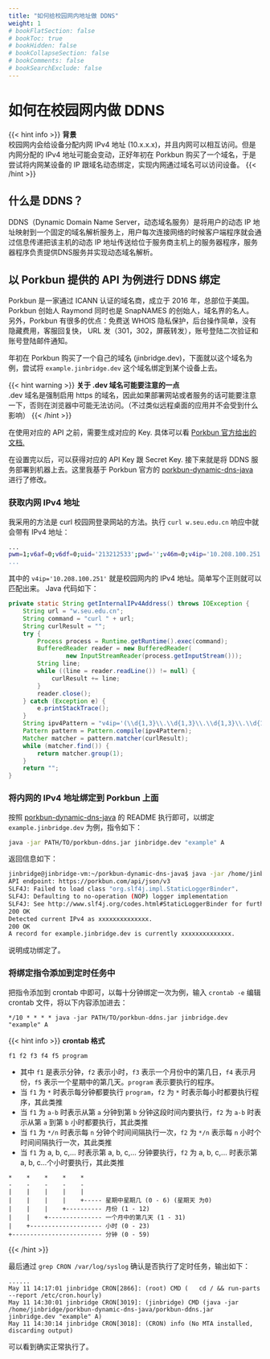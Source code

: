 ```yaml
---
title: "如何给校园网内地址做 DDNS"
weight: 1
# bookFlatSection: false
# bookToc: true
# bookHidden: false
# bookCollapseSection: false
# bookComments: false
# bookSearchExclude: false
---
```


# 如何在校园网内做 DDNS

{{< hint info >}}
**背景**  
校园网内会给设备分配内网 IPv4 地址 (10.x.x.x)，并且内网可以相互访问。但是内网分配的 IPv4 地址可能会变动，正好年初在 Porkbun 购买了一个域名，于是尝试将内网某设备的 IP 跟域名动态绑定，实现内网通过域名可以访问设备。
{{< /hint >}}

## 什么是 DDNS？

DDNS（Dynamic Domain Name Server，动态域名服务）是将用户的动态 IP 地址映射到一个固定的域名解析服务上，用户每次连接网络的时候客户端程序就会通过信息传递把该主机的动态 IP 地址传送给位于服务商主机上的服务器程序，服务器程序负责提供DNS服务并实现动态域名解析。

## 以 Porkbun 提供的 API 为例进行 DDNS 绑定

Porkbun 是一家通过 ICANN 认证的域名商，成立于 2016 年，总部位于美国。
Porkbun 创始人 Raymond 同时也是 SnapNAMES 的创始人，域名界的名人。
另外，Porkbun 有很多的优点：免费送 WHOIS 隐私保护，后台操作简单，没有隐藏费用，客服回复快， URL 发（301，302，屏蔽转发），账号登陆二次验证和账号登陆邮件通知。

年初在 Porkbun 购买了一个自己的域名 (jinbridge.dev)，下面就以这个域名为例，尝试将 `example.jinbridge.dev` 这个域名绑定到某个设备上去。

{{< hint warning >}}
**关于 .dev 域名可能要注意的一点**  
.dev 域名是强制启用 https 的域名，因此如果部署网站或者服务的话可能要注意一下，否则在浏览器中可能无法访问。（不过类似远程桌面的应用并不会受到什么影响）
{{< /hint >}}

在使用对应的 API 之前，需要生成对应的 Key. 具体可以看 [Porkbun 官方给出的文档.](https://kb.porkbun.com/article/190-getting-started-with-the-porkbun-api)

在设置完以后，可以获得对应的 API Key 跟 Secret Key. 接下来就是将 DDNS 服务部署到机器上去。这里我基于 Porkbun 官方的 [porkbun-dynamic-dns-java](https://github.com/porkbundomains/porkbun-dynamic-dns-java) 进行了修改。

### 获取内网 IPv4 地址

我采用的方法是 curl 校园网登录网站的方法。执行 `curl w.seu.edu.cn` 响应中就会带有 IPv4 地址：

```bash
...
pwm=1;v6af=0;v6df=0;uid='213212533';pwd='';v46m=0;v4ip='10.208.100.251';v6ip='::';// 0123456';v46m=001;v4ip='192.168.100.100';v6ip='0000:0000:0000:0000:0000:0000:0000:0000';////
...
```

其中的 `v4ip='10.208.100.251'` 就是校园网内的 IPv4 地址。简单写个正则就可以匹配出来。
Java 代码如下：

``` java
private static String getInternalIPv4Address() throws IOException {
    String url = "w.seu.edu.cn";
    String command = "curl " + url;
    String curlResult = "";
    try {
        Process process = Runtime.getRuntime().exec(command);
        BufferedReader reader = new BufferedReader(
                new InputStreamReader(process.getInputStream()));
        String line;
        while ((line = reader.readLine()) != null) {
            curlResult += line;
        }
        reader.close();
    } catch (Exception e) {
        e.printStackTrace();
    }
    String ipv4Pattern = "v4ip='(\\d{1,3}\\.\\d{1,3}\\.\\d{1,3}\\.\\d{1,3})'";
    Pattern pattern = Pattern.compile(ipv4Pattern);
    Matcher matcher = pattern.matcher(curlResult);
    while (matcher.find()) {
        return matcher.group(1);
    }
    return "";
}
```

### 将内网的 IPv4 地址绑定到 Porkbun 上面

按照 [porkbun-dynamic-dns-java](https://github.com/porkbundomains/porkbun-dynamic-dns-java) 的 README 执行即可，以绑定 `example.jinbridge.dev` 为例，指令如下：

```bash
java -jar PATH/TO/porkbun-ddns.jar jinbridge.dev "example" A
```

返回信息如下：

```bash
jinbridge@jinbridge-vm:~/porkbun-dynamic-dns-java$ java -jar /home/jinbridge/porkbun-dynamic-dns-java/porkbun-ddns.jar jinbridge.dev "example" A
API endpoint: https://porkbun.com/api/json/v3
SLF4J: Failed to load class "org.slf4j.impl.StaticLoggerBinder".
SLF4J: Defaulting to no-operation (NOP) logger implementation
SLF4J: See http://www.slf4j.org/codes.html#StaticLoggerBinder for further details.
200 OK
Detected current IPv4 as xxxxxxxxxxxxxx.
200 OK
A record for example.jinbridge.dev is currently xxxxxxxxxxxxxx.
```

说明成功绑定了。

### 将绑定指令添加到定时任务中

把指令添加到 crontab 中即可，以每十分钟绑定一次为例，输入 `crontab -e` 编辑 crontab 文件，将以下内容添加进去：

```
*/10 * * * * java -jar PATH/TO/porkbun-ddns.jar jinbridge.dev "example" A
```

{{< hint info >}}
**crontab 格式**
```
f1 f2 f3 f4 f5 program
```
- 其中 `f1` 是表示分钟，`f2` 表示小时，`f3` 表示一个月份中的第几日，`f4` 表示月份，`f5` 表示一个星期中的第几天。`program` 表示要执行的程序。
- 当 `f1` 为 `*` 时表示每分钟都要执行 `program`，`f2` 为 `*` 时表示每小时都要执行程序，其此类推
- 当 `f1` 为 `a-b` 时表示从第 `a` 分钟到第 `b` 分钟这段时间内要执行，`f2` 为 `a-b` 时表示从第 `a` 到第 `b` 小时都要执行，其此类推
- 当 `f1` 为 `*/n` 时表示每 `n` 分钟个时间间隔执行一次，`f2` 为 `*/n` 表示每 `n` 小时个时间间隔执行一次，其此类推
- 当 `f1` 为 a, b, c,... 时表示第 a, b, c,... 分钟要执行，`f2` 为 a, b, c,... 时表示第 a, b, c...个小时要执行，其此类推
```
*    *    *    *    *
-    -    -    -    -
|    |    |    |    |
|    |    |    |    +----- 星期中星期几 (0 - 6) (星期天 为0)
|    |    |    +---------- 月份 (1 - 12) 
|    |    +--------------- 一个月中的第几天 (1 - 31)
|    +-------------------- 小时 (0 - 23)
+------------------------- 分钟 (0 - 59)
```
{{< /hint >}}

最后通过 `grep CRON /var/log/syslog` 确认是否执行了定时任务，输出如下：

```
......
May 11 14:17:01 jinbridge CRON[2866]: (root) CMD (   cd / && run-parts --report /etc/cron.hourly)
May 11 14:30:01 jinbridge CRON[3019]: (jinbridge) CMD (java -jar /home/jinbridge/porkbun-dynamic-dns-java/porkbun-ddns.jar jinbridge.dev "example" A)
May 11 14:30:14 jinbridge CRON[3018]: (CRON) info (No MTA installed, discarding output)
```

可以看到确实正常执行了。